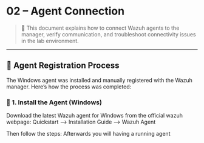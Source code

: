 # 02 – Agent Connection

> 🧪 This document explains how to connect Wazuh agents to the manager, verify communication, and troubleshoot connectivity issues in the lab environment.

---

## 🤝 Agent Registration Process

The Windows agent was installed and manually registered with the Wazuh manager. Here’s how the process was completed:

### 🔧 1. Install the Agent (Windows)

Download the latest Wazuh agent for Windows from the official wazuh webpage:
  Quickstart --> Installation Guide --> Wazuh Agent

Then follow the steps:
Afterwards you will having a running agent 



